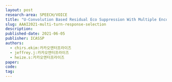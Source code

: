 ```yaml
---
layout: post
research-area: SPEECH/VOICE
title: "U-Convolution Based Residual Eco Suppression With Multiple Encoders"
slug: AAAI2021-multi-turn-response-selection
description:
published-date: 2021-06-05
publisher: ICASSP
authors:
  - chirs.ekim:카카오엔터프라이즈
  - jeffrey.j:카카오엔터프라이즈
  - heize.s:카카오엔터프라이즈
paper:
code:
tag:
---
```

